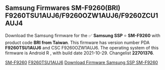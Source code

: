 <h2>Samsung Firmwares SM-F9260(BRI) F9260TSU1AUJ6/F9260OZW1AUJ6/F9260ZCU1AUJ4</h2>
Download the Samsung firmware for the ✅ <strong>Samsung SSP </strong> ⭐ <strong>SM-F9260</strong> with product code <strong>BRI</strong> <strong> from Taiwan</strong>. This firmware has version number PDA <strong>F9260TSU1AUJ6</strong> and CSC F9260OZW1AUJ6. The operating system of this firmware is Android R , with build date 2021-10-29. Changelist <strong>22701376</strong>.


[SM-F9260](https://samfirm.shop/samsung/model/SM-F9260)
[F9260TSU1AUJ6](https://samfirm.shop/samsung/pda/F9260TSU1AUJ6)
[Download Firmware Samsung SSP SM-F9260](https://samfirm.shop/samsung/firmware/470008)
